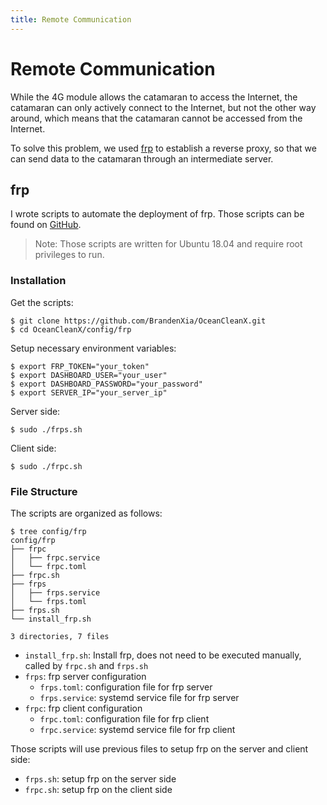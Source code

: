 ```yaml
---
title: Remote Communication
---
```


# Remote Communication

While the 4G module allows the catamaran to access the Internet, the catamaran can only actively connect to the Internet, 
but not the other way around, which means that the catamaran cannot be accessed from the Internet.

To solve this problem, we used [frp](https://github.com/fatedier/frp) to establish a reverse proxy, so that we can send 
data to the catamaran through an intermediate server.

## frp

I wrote scripts to automate the deployment of frp. Those scripts can be found on [GitHub](https://github.com/BrandenXia/OceanCleanX/tree/main/config/frp).

> Note: Those scripts are written for Ubuntu 18.04 and require root privileges to run.

### Installation

Get the scripts:
```shell
$ git clone https://github.com/BrandenXia/OceanCleanX.git
$ cd OceanCleanX/config/frp
```

Setup necessary environment variables:
```shell
$ export FRP_TOKEN="your_token"
$ export DASHBOARD_USER="your_user"
$ export DASHBOARD_PASSWORD="your_password"
$ export SERVER_IP="your_server_ip"
```

Server side:
```shell
$ sudo ./frps.sh
```

Client side:
```shell
$ sudo ./frpc.sh
```

### File Structure

The scripts are organized as follows:

```console
$ tree config/frp
config/frp
├── frpc
│   ├── frpc.service
│   └── frpc.toml
├── frpc.sh
├── frps
│   ├── frps.service
│   └── frps.toml
├── frps.sh
└── install_frp.sh

3 directories, 7 files
```

- `install_frp.sh`: Install frp, does not need to be executed manually, called by `frpc.sh` and `frps.sh`
- `frps`: frp server configuration
  - `frps.toml`: configuration file for frp server
  - `frps.service`: systemd service file for frp server
- `frpc`: frp client configuration
  - `frpc.toml`: configuration file for frp client
  - `frpc.service`: systemd service file for frp client

Those scripts will use previous files to setup frp on the server and client side:
- `frps.sh`: setup frp on the server side
- `frpc.sh`: setup frp on the client side
